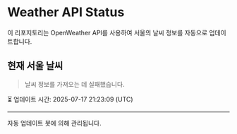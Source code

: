 
# Weather API Status

이 리포지토리는 OpenWeather API를 사용하여 서울의 날씨 정보를 자동으로 업데이트합니다.

## 현재 서울 날씨
> 날씨 정보를 가져오는 데 실패했습니다.

⏳ 업데이트 시간: 2025-07-17 21:23:09 (UTC)

---
자동 업데이트 봇에 의해 관리됩니다.
